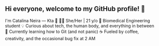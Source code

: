 ## Hi everyone, welcome to my GitHub profile! 👋

I'm Catalina Neira — Kta 🐾
👩‍🎓 She/Her | 21 y/o
🔬 Biomedical Engineering student
💡 Curious about tech, the human body, and everything in between
🐛 Currently learning how to Git (and not panic)
☕ Fueled by coffee, creativity, and the occasional bug fix at 2 AM

<!--
**Ktawis/Ktawis** is a ✨ _special_ ✨ repository because its `README.md` (this file) appears on your GitHub profile.

Here are some ideas to get you started:

- 🔭 I’m currently working on ...
- 🌱 I’m currently learning ...
- 👯 I’m looking to collaborate on ...
- 🤔 I’m looking for help with ...
- 💬 Ask me about ...
- 📫 How to reach me: ...
- 😄 Pronouns: ...
- ⚡ Fun fact: ...
-->
